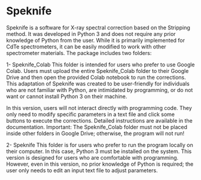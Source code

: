 # Speknife
Speknife is a software for X-ray spectral correction based on the Stripping method. It was developed in Python 3 and does not require any prior knowledge of Python from the user. While it is primarily implemented for CdTe spectrometers, it can be easily modified to work with other spectrometer materials. The package includes two folders:

1- Speknife_Colab 
  This folder is intended for users who prefer to use Google Colab. Users must upload the entire Speknife_Colab folder to their Google Drive and then open the provided Colab notebook to run the corrections. This adaptation of Speknife was created to be user-friendly for individuals who are not familiar with Python, are intimidated by programming, or do not want or cannot install Python 3 on their machine.

  In this version, users will not interact directly with programming code. They only need to modify specific parameters in a text file and click some buttons to execute the corrections. Detailed instructions are available in the documentation. Important: The Speknife_Colab folder must not be placed inside other folders in Google Drive; otherwise, the program will not run!

2- Speknife
  This folder is for users who prefer to run the program locally on their computer. In this case, Python 3 must be installed on the system. This version is designed for users who are comfortable with programming. However, even in this version, no prior knowledge of Python is required; the user only needs to edit an input text file to adjust parameters.
